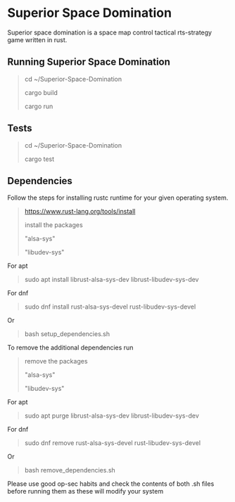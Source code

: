 # Superior Space Domination

Superior space domination is a space map control tactical rts-strategy game written in rust.

## Running Superior Space Domination

> cd ~/Superior-Space-Domination
>
> cargo build
>
> cargo run

## Tests

> cd ~/Superior-Space-Domination
>
> cargo test

## Dependencies

Follow the steps for installing rustc runtime for your given operating system.

> <https://www.rust-lang.org/tools/install>
>
> install the packages
>
> "alsa-sys"
>
> "libudev-sys"

For apt

> sudo apt install librust-alsa-sys-dev librust-libudev-sys-dev

For dnf

> sudo dnf install rust-alsa-sys-devel rust-libudev-sys-devel

Or

> bash setup_dependencies.sh

To remove the additional dependencies run

> remove the packages
>
> "alsa-sys"
>
> "libudev-sys"

For apt

> sudo apt purge librust-alsa-sys-dev librust-libudev-sys-dev

For dnf

> sudo dnf remove rust-alsa-sys-devel rust-libudev-sys-devel

Or

> bash remove_dependencies.sh

Please use good op-sec habits and check the contents of both .sh files before running them as these will modify your system
